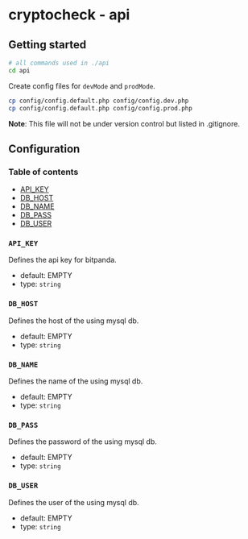 # cryptocheck - api

## Getting started

```bash
# all commands used in ./api
cd api
```

Create config files for `devMode` and `prodMode`.

```bash
cp config/config.default.php config/config.dev.php
cp config/config.default.php config/config.prod.php
```

**Note**: This file will not be under version control but listed in .gitignore.

## Configuration

### Table of contents

* [API_KEY](#APIKEY)
* [DB_HOST](#DBHOST)
* [DB_NAME](#DBNAME)
* [DB_PASS](#DBPASS)
* [DB_USER](#DBUSER)

### `API_KEY`

Defines the api key for bitpanda.

* default: EMPTY
* type: `string`

### `DB_HOST`

Defines the host of the using mysql db.

* default: EMPTY
* type: `string`

### `DB_NAME`

Defines the name of the using mysql db.

* default: EMPTY
* type: `string`

### `DB_PASS`

Defines the password of the using mysql db.

* default: EMPTY
* type: `string`

### `DB_USER`

Defines the user of the using mysql db.

* default: EMPTY
* type: `string`
